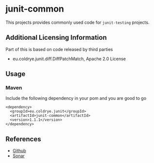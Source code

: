 # junit-common

This projects provides commonly used code for ``junit-testing`` projects.

## Additional Licensing Information

Part of this is based on code released by third parties

- eu.coldrye.junit.diff.DiffPatchMatch, Apache 2.0 License

## Usage

### Maven

Include the following dependency in your pom and you are good to go

```
<dependency>
  <groupId>eu.coldrye.junit</groupId>
  <artifactId>junit-common</artifactId>
  <version>1.1.1</version>
</dependency>
```

## References

- [Github](https://github.com/coldrye-java/junit-testing/tree/master/junit-common)
- [Sonar](http://sonar.coldrye.eu/dashboard?id=eu.coldrye.junit%3Ajunit-common)
